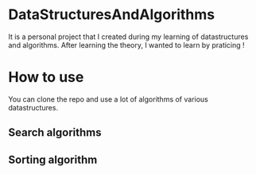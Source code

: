 # DataStructuresAndAlgorithms
It is a personal project that I created during my learning of datastructures and algorithms.
After learning the theory, I wanted to learn by praticing !

# How to use 
You can clone the repo and use a lot of algorithms of various datastructures.

## Search algorithms


## Sorting algorithm
